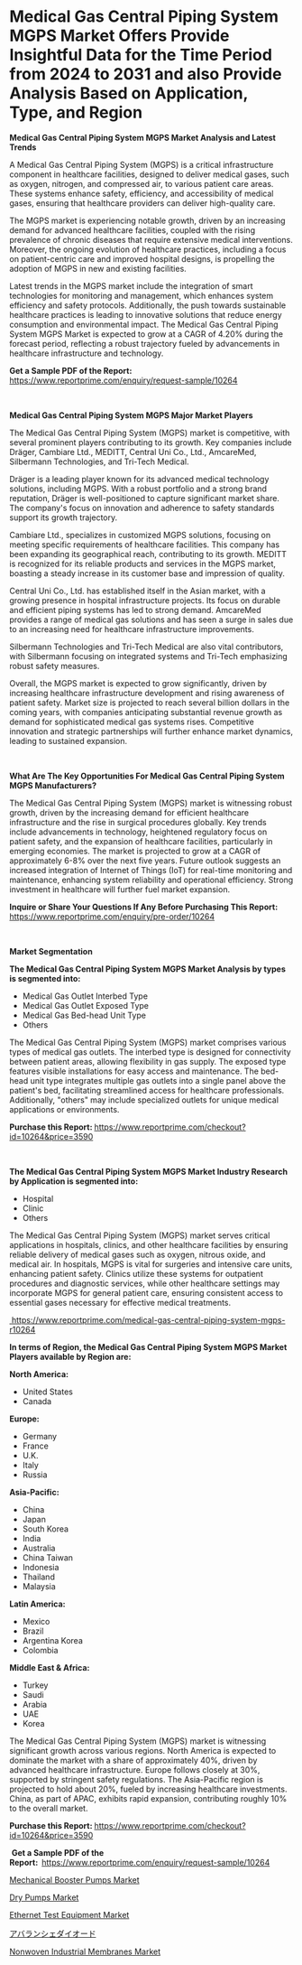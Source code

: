 <p><h1>Medical Gas Central Piping System MGPS Market Offers Provide Insightful Data for the Time Period from 2024 to 2031 and also Provide Analysis Based on Application, Type, and Region</h1></p><p><strong>Medical Gas Central Piping System MGPS Market Analysis and Latest Trends</strong></p>
<p><p>A Medical Gas Central Piping System (MGPS) is a critical infrastructure component in healthcare facilities, designed to deliver medical gases, such as oxygen, nitrogen, and compressed air, to various patient care areas. These systems enhance safety, efficiency, and accessibility of medical gases, ensuring that healthcare providers can deliver high-quality care.</p><p>The MGPS market is experiencing notable growth, driven by an increasing demand for advanced healthcare facilities, coupled with the rising prevalence of chronic diseases that require extensive medical interventions. Moreover, the ongoing evolution of healthcare practices, including a focus on patient-centric care and improved hospital designs, is propelling the adoption of MGPS in new and existing facilities.</p><p>Latest trends in the MGPS market include the integration of smart technologies for monitoring and management, which enhances system efficiency and safety protocols. Additionally, the push towards sustainable healthcare practices is leading to innovative solutions that reduce energy consumption and environmental impact. The Medical Gas Central Piping System MGPS Market is expected to grow at a CAGR of 4.20% during the forecast period, reflecting a robust trajectory fueled by advancements in healthcare infrastructure and technology.</p></p>
<p><strong>Get a Sample PDF of the Report:&nbsp;</strong> <a href="https://www.reportprime.com/enquiry/request-sample/10264">https://www.reportprime.com/enquiry/request-sample/10264</a></p>
<p>&nbsp;</p>
<p><strong>Medical Gas Central Piping System MGPS Major Market Players</strong></p>
<p><p>The Medical Gas Central Piping System (MGPS) market is competitive, with several prominent players contributing to its growth. Key companies include Dräger, Cambiare Ltd., MEDITT, Central Uni Co., Ltd., AmcareMed, Silbermann Technologies, and Tri-Tech Medical. </p><p>Dräger is a leading player known for its advanced medical technology solutions, including MGPS. With a robust portfolio and a strong brand reputation, Dräger is well-positioned to capture significant market share. The company's focus on innovation and adherence to safety standards support its growth trajectory.</p><p>Cambiare Ltd., specializes in customized MGPS solutions, focusing on meeting specific requirements of healthcare facilities. This company has been expanding its geographical reach, contributing to its growth. MEDITT is recognized for its reliable products and services in the MGPS market, boasting a steady increase in its customer base and impression of quality.</p><p>Central Uni Co., Ltd. has established itself in the Asian market, with a growing presence in hospital infrastructure projects. Its focus on durable and efficient piping systems has led to strong demand. AmcareMed provides a range of medical gas solutions and has seen a surge in sales due to an increasing need for healthcare infrastructure improvements.</p><p>Silbermann Technologies and Tri-Tech Medical are also vital contributors, with Silbermann focusing on integrated systems and Tri-Tech emphasizing robust safety measures.</p><p>Overall, the MGPS market is expected to grow significantly, driven by increasing healthcare infrastructure development and rising awareness of patient safety. Market size is projected to reach several billion dollars in the coming years, with companies anticipating substantial revenue growth as demand for sophisticated medical gas systems rises. Competitive innovation and strategic partnerships will further enhance market dynamics, leading to sustained expansion.</p></p>
<p>&nbsp;</p>
<p><strong>What Are The Key Opportunities For Medical Gas Central Piping System MGPS Manufacturers?</strong></p>
<p><p>The Medical Gas Central Piping System (MGPS) market is witnessing robust growth, driven by the increasing demand for efficient healthcare infrastructure and the rise in surgical procedures globally. Key trends include advancements in technology, heightened regulatory focus on patient safety, and the expansion of healthcare facilities, particularly in emerging economies. The market is projected to grow at a CAGR of approximately 6-8% over the next five years. Future outlook suggests an increased integration of Internet of Things (IoT) for real-time monitoring and maintenance, enhancing system reliability and operational efficiency. Strong investment in healthcare will further fuel market expansion.</p></p>
<p><strong>Inquire or Share Your Questions If Any Before Purchasing This Report:</strong> <a href="https://www.reportprime.com/enquiry/pre-order/10264">https://www.reportprime.com/enquiry/pre-order/10264</a></p>
<p>&nbsp;</p>
<p><strong>Market Segmentation</strong></p>
<p><strong>The Medical Gas Central Piping System MGPS Market Analysis by types is segmented into:</strong></p>
<p><ul><li>Medical Gas Outlet Interbed Type</li><li>Medical Gas Outlet Exposed Type</li><li>Medical Gas Bed-head Unit Type</li><li>Others</li></ul></p>
<p><p>The Medical Gas Central Piping System (MGPS) market comprises various types of medical gas outlets. The interbed type is designed for connectivity between patient areas, allowing flexibility in gas supply. The exposed type features visible installations for easy access and maintenance. The bed-head unit type integrates multiple gas outlets into a single panel above the patient's bed, facilitating streamlined access for healthcare professionals. Additionally, "others" may include specialized outlets for unique medical applications or environments.</p></p>
<p><strong>Purchase this Report:&nbsp;</strong><a href="https://www.reportprime.com/checkout?id=10264&price=3590">https://www.reportprime.com/checkout?id=10264&price=3590</a></p>
<p>&nbsp;</p>
<p><strong>The Medical Gas Central Piping System MGPS Market Industry Research by Application is segmented into:</strong></p>
<p><ul><li>Hospital</li><li>Clinic</li><li>Others</li></ul></p>
<p><p>The Medical Gas Central Piping System (MGPS) market serves critical applications in hospitals, clinics, and other healthcare facilities by ensuring reliable delivery of medical gases such as oxygen, nitrous oxide, and medical air. In hospitals, MGPS is vital for surgeries and intensive care units, enhancing patient safety. Clinics utilize these systems for outpatient procedures and diagnostic services, while other healthcare settings may incorporate MGPS for general patient care, ensuring consistent access to essential gases necessary for effective medical treatments.</p></p>
<p><a href="https://www.reportprime.com/medical-gas-central-piping-system-mgps-r10264">&nbsp;https://www.reportprime.com/medical-gas-central-piping-system-mgps-r10264</a></p>
<p><strong>In terms of Region, the Medical Gas Central Piping System MGPS Market Players available by Region are:</strong></p>
<p>
    <p> <strong> North America: </strong>
        <ul>
            <li>United States</li>
            <li>Canada</li>
        </ul>
        </p> 
    <p> <strong> Europe: </strong>
        <ul>
            <li>Germany</li>
            <li>France</li>
            <li>U.K.</li>
            <li>Italy</li>
            <li>Russia</li>
        </ul>
        </p> 
    <p> <strong> Asia-Pacific: </strong>
        <ul>
            <li>China</li>
            <li>Japan</li>
            <li>South Korea</li>
            <li>India</li>
            <li>Australia</li>
            <li>China Taiwan</li>
            <li>Indonesia</li>
            <li>Thailand</li>
            <li>Malaysia</li>
        </ul>
        </p> 
    <p> <strong> Latin America: </strong>
        <ul>
            <li>Mexico</li>
            <li>Brazil</li>
            <li>Argentina Korea</li>
            <li>Colombia</li>
        </ul>
        </p> 
    <p> <strong> Middle East & Africa: </strong>
        <ul>
            <li>Turkey</li>
            <li>Saudi</li>
            <li>Arabia</li>
            <li>UAE</li>
            <li>Korea</li>
        </ul>
    </p>
    </p>
<p><p>The Medical Gas Central Piping System (MGPS) market is witnessing significant growth across various regions. North America is expected to dominate the market with a share of approximately 40%, driven by advanced healthcare infrastructure. Europe follows closely at 30%, supported by stringent safety regulations. The Asia-Pacific region is projected to hold about 20%, fueled by increasing healthcare investments. China, as part of APAC, exhibits rapid expansion, contributing roughly 10% to the overall market.</p></p>
<p><strong>Purchase this Report: </strong><a href="https://www.reportprime.com/checkout?id=10264&price=3590">https://www.reportprime.com/checkout?id=10264&price=3590</a></p>
<p>&nbsp;<strong>Get a Sample PDF of the Report:&nbsp;&nbsp;</strong><a href="https://www.reportprime.com/enquiry/request-sample/10264">https://www.reportprime.com/enquiry/request-sample/10264</a></p>
<p><strong></strong></p>
<p><p><a href="https://issuu.com/reportprime-2/docs/mechanical-booster-pumps-market-siz_861d524de48b3c">Mechanical Booster Pumps Market</a></p><p><a href="https://issuu.com/reportprime-2/docs/dry-pumps-market-size-2030.pptx_cdb351ff827e8f">Dry Pumps Market</a></p><p><a href="https://www.linkedin.com/pulse/analyzing-ethernet-test-equipment-market-dynamics-growth-drivers-ewhoe?trackingId=893%2BtDt8SMW%2BZygkxaSFHA%3D%3D">Ethernet Test Equipment Market</a></p><p><a href="https://github.com/lababdou/Market-Research-Report-List-6/blob/main/68629696352.md">アバランシェダイオード</a></p><p><a href="https://medium.com/@parmer78465/the-nonwoven-industrial-membranes-market-prioritizes-cost-control-and-efficiency-enhancement-d739f71a1b84">Nonwoven Industrial Membranes Market</a></p></p>